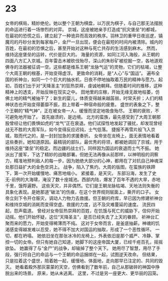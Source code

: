 # 23

女帝的棋局，精妙绝伦。她以整个王朝为棋盘，以万民为棋子，与自己那无法摆脱的命运进行着一场惨烈的对弈。
京城，这座被她亲手打造成“抗灾堡垒”的都城，在最初的恐慌之后，建立起了一种诡异而高效的秩序。羽林卫的重甲日夜巡逻，镇魔司的丹砂分发到每家每户，金尸一旦出现，便会在最短的时间内被清除。城内的百姓，在最初的恐惧之后，甚至开始对这种与死亡共存的生活感到麻木。
然而，维持这座堡垒的运转，代价是巨大的。
海量的资源，如同江河入海般，从王朝的四面八方汇入京城。百年雷击木被砍伐殆尽，深山的朱砂矿被挖掘一空，各地道观佛寺的法器被征调一空。这些都是维系王朝“龙脉气运”的灵物，它们的枯竭，让整个大周王朝的根基，开始变得虚浮。
更致命的消耗，是“人心”与“国运”。
遍布全国的祈神台，如同一个个巨大的抽水机，日夜不停地抽取着万民的精神与愿力。起初，百姓们出于对“天降圣主”的狂热崇拜，虔诚地朝拜。但随着时间的推移，这种精神上的透支，开始反映在现实之中。
田地里的庄稼，开始无缘无故地枯萎，仿佛土地的精气被抽干了；新生的婴儿，体质变得越来越孱弱，时常夭折；人们的精神状态也开始变得萎靡不振，脸上带着一种宿命般的疲惫。
盛世的表象之下，整个王朝的“精气神”，正在被女帝一人，缓慢而坚定地吸食殆尽。
王朝的衰败，不可避免地开始了。
首先崩溃的，是边境。
北方的蛮族，最先感受到了大周王朝那股曾经让他们畏惧如虎的“龙气”正在衰退。他们试探性地发起了骚扰，却发现曾经战无不胜的大周军队，如今变得反应迟钝，士气低落。
捷报不再雪片般飞入京城，取而代之的，是一封封加急的求援奏折。
女帝坐在龙椅上，面无表情地看着这些奏折。她知道原因。最精锐的部队，最优秀的将领，都被她调回了京城，用于维持这座“堡垒”的稳定。而边疆的战士们，同样因为国运的衰退而士气不振。
她派出了援军，下达了精妙的战略部署。但她无法再像从前那样，以神明般的洞察力，精准地预判敌人的每一步。因为她绝大部分的心神，都用在了对抗自己神魂深处那日益扩大的金色空洞上。
战争，陷入了焦灼。大周的版图，在蛮族的铁蹄下，第一次开始缓慢地、痛苦地缩小。
紧接着，是天灾。
东部沿海，发生了史无-前例的大海啸，淹没了数十座城池。西部内陆，爆发了百年不遇的大旱，赤地千里，饿殍遍野。
这些天灾，并非偶然。它们是王朝龙脉枯竭、天地法则失衡的具象化表现。是她那道“破法”的伤痕，在这个世界规则层面上，撕开的口子。
女帝立刻下令开仓赈灾，调动人力物力去救援。但王朝的府库，早已因为修建祈神台和维持京城的消耗而变得空虚。救援的力度，远不及灾难蔓延的速度。
流民四起，怨声载道。
曾经对女帝狂热崇拜的百姓，在饥饿与死亡的威胁下，信仰开始动摇。他们开始怀疑，这位“天降圣主”，是否已经失去了上天的眷顾。
祈神台汇聚而来的愿力，开始变得稀薄而不纯。
这对于女帝而言，是釜底抽薪。神魂的饥渴感变得越发难以忍受，她不得不加大对国运的抽取，形成了一个恶性循环。
一切，都在坍塌。
她依旧坐在那张冰冷的龙椅上，外表依旧是那个威严、冷静、掌控一切的女帝。但只有她自己知道，她脚下的这座帝国大厦，已经千疮百孔，摇摇欲坠。
她赢得了与“金尸”的战争，却输掉了整个天下。
她用尽了智慧，用尽了手段，强行将自己的命运与一个王朝的命运捆绑在一起，试图逆天改命。
但结果，只是拉着这个盛世，陪着她一起，缓慢地、体面地，走向那早已注定的、共同的毁灭。
她看着殿外那灰蒙蒙的天空，仿佛看到了数年前，自己从那破碎的神国中挣脱出来的场景。
原来，她从未逃离。
这里，不过是另一座更大、更华丽的囚笼。